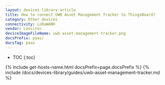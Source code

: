 ```yaml
---
layout: devices-library-article
title: How to connect UWB Asset Management Tracker to ThingsBoard?
category: Other devices
connectivity: LoRaWAN®
vendor: Lansitec
deviceImageFileName: uwb-asset-management-tracker.png
docsPrefix: paas/
docsTag: paas
---
```


* TOC
{:toc}

{% include get-hosts-name.html docsPrefix=page.docsPrefix %}
{% include /docs/devices-library/guides/uwb-asset-management-tracker.md %}
